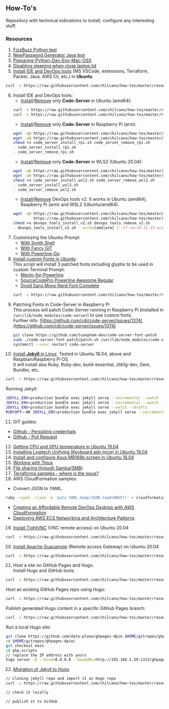 ## How-To's  

Repository with technical indications to install, configure any interesting stuff. 

### Resources

1. [FizzBuzz Python test](resources/fizzbuzz1.py)
2. [NewPassword Generator Java test](resources/NewPasswordGenerator.java)
3. [Preparing-Python-Dev-Env-Mac-OSX](resources/preparing_python_dev_env_mac_osx.md)
4. [Disabling sleeping when close laptop lid](resources/disable_sleeping_when_close_laptop_lid.md)
5. [Install IDE and DevOps tools](resources/devops_tools_install_v1.sh) (MS VSCode, extensions, Terraform, Packer, Java, AWS Cli, etc.) in **Ubuntu**
```sh
curl -s https://raw.githubusercontent.com/chilcano/how-tos/master/resources/devops_tools_install_v1.sh | bash
```  
6. Install IDE and DevOps tools:  
   * [Install](resources/code_server_install.sh)/[Remove](resources/code_server_remove.sh) only **Code-Server** in Ubuntu (amd64):
   ```sh
   curl -s https://raw.githubusercontent.com/chilcano/how-tos/master/resources/code_server_install.sh | bash
   curl -s https://raw.githubusercontent.com/chilcano/how-tos/master/resources/code_server_remove.sh | bash
   ```
   * [Install](resources/code_server_install_rpi.sh)/[Remove](resources/code_server_remove_rpi.sh) only **Code-Server** in Raspberry Pi (arm):
   ```sh
   wget -qN https://raw.githubusercontent.com/chilcano/how-tos/master/resources/code_server_install_rpi.sh
   wget -qN https://raw.githubusercontent.com/chilcano/how-tos/master/resources/code_server_remove_rpi.sh
   chmod +x code_server_install_rpi.sh code_server_remove_rpi.sh
   . code_server_install_rpi.sh
   . code_server_remove_rpi.sh
   ```
   * [Install](resources/code_server_install_wsl2.sh)/[Remove](resources/code_server_remove_wsl2.sh) only **Code-Server** in WLS2 (Ubuntu 20.04):
   ```sh
   wget -qN https://raw.githubusercontent.com/chilcano/how-tos/master/resources/code_server_install_wsl2.sh
   wget -qN https://raw.githubusercontent.com/chilcano/how-tos/master/resources/code_server_remove_wsl2.sh
   chmod +x code_server_install_wsl2.sh code_server_remove_wsl2.sh
   . code_server_install_wsl2.sh
   . code_server_remove_wsl2.sh
   ```
   * [Install](resources/devops_tools_install_v2.sh)/[Remove](resources/devops_tools_remove_v2.sh) DevOps tools v2. It works in Ubuntu (amd64), Raspberry Pi (arm) and WSL2 (Ubuntu/amd64).
   ```sh
   wget -qN https://raw.githubusercontent.com/chilcano/how-tos/master/resources/devops_tools_install_v2.sh \
            https://raw.githubusercontent.com/chilcano/how-tos/master/resources/devops_tools_remove_v2.sh
   chmod +x devops_tools_install_v2.sh devops_tools_remove_v2.sh 
   . devops_tools_install_v2.sh --arch=[amd|arm] [--tf-ver=0.11.15-oci] [--packer-ver=1.5.5]
   ```
7. Customizing the Ubuntu Prompt  
   - [With Synth Shell](resources/custom_prompt_with_synth_shell.md)  
   - [With Fancy GIT](resources/custom_prompt_with_fancy_git.md)  
   - [With Powerline-Go](resources/custom_prompt_with_powerline_go.md)  
8. [Install custom Fonts in Ubuntu](resources/install_fonts_in_ubuntu.sh)  
   This script will install 3 patched fonts including glyphs to be used in custom Terminal Prompt:  
   - [Menlo-for-Powerline](https://github.com/abertsch/Menlo-for-Powerline)
   - [SourceCodePro Powerline Awesome Regular](https://github.com/diogocavilha/fancy-git/blob/master/fonts/SourceCodePro%2BPowerline%2BAwesome%2BRegular.ttf)
   - [Droid Sans Mono Nerd Font Complete](https://github.com/ryanoasis/nerd-fonts/raw/master/patched-fonts/DroidSansMono/complete/Droid%20Sans%20Mono%20Nerd%20Font%20Complete.otf)
   ```sh
   curl -s https://raw.githubusercontent.com/chilcano/how-tos/master/resources/install_fonts_in_ubuntu.sh | bash
   ```  
9. Patching Fonts in Code-Server in Raspberry Pi   
   This process will patch Code-Server running in Raspberry Pi (installed in `/usr/lib/node_modules/code-server`) to use custom fonts.  
   Further info: [https://github.com/cdr/code-server/issues/1374](https://github.com/cdr/code-server/issues/1374)  
   ```sh
   git clone https://github.com/tuanpham-dev/code-server-font-patch
   sudo ./code-server-font-patch/patch.sh /usr/lib/node_modules/code-server
   systemctl --user restart code-server
   ```  
10. [Install **Jekyll** in Linux](resources/jekyll_setting_in_linux.sh). Tested in Ubuntu 18.04, above and Raspbian/Raspberry Pi OS.  
   It will install also Ruby, Ruby-dev, build-essential, zlib1g-dev, Gem, Bundler, etc.  
   ```sh
   curl -s https://raw.githubusercontent.com/chilcano/how-tos/master/resources/jekyll_setting_in_linux.sh | bash
   ```   
   Running Jekyll:   
   ```sh
   JEKYLL_ENV=production bundle exec jekyll serve --incremental --watch
   JEKYLL_ENV=production bundle exec jekyll serve --incremental --watch --host=0.0.0.0
   JEKYLL_ENV=production bundle exec jekyll serve --watch --drafts
   RUBYOPT=-W0 JEKYLL_ENV=production bundle exec jekyll serve --incremental --watch 
   ```
11. GIT guides:
   - [Github - Persisting credentials](resources/git_saving_credentials.md)
   - [Github - Pull Request](resources/git_pull_request_guide.md)
12. [Getting CPU and GPU temperature in Ubuntu 19.04](resources/getting_temperature_cpu_gpu_hd_in_ubuntu.md)
13. [Installing Logitech Unifying (Keyboard adn mice) in Ubuntu 19.04](resources/installing_logitech_unifying_in_ubuntu_19_04.md)
14. [Install and configure Asus MB168b screen in Ubuntu 18.04](resources/install_and_setup_mb168b_in_ubuntu.md)
15. [Working with Tmux](resources/working_with_tmux.md)
16. [File sharing through Samba(SMB)](resources/install_and_config_samba.md)
17. [Terraforms samples - where is the issue?](aws-terraform-where-is-the-issue/) 
18. AWS CloudFormation samples:  
   - Convert JSON to YAML.  
   ```sh
   ruby -ryaml -rjson -e 'puts YAML.dump(JSON.load(ARGF))' < cloudformation_template_example.json > cloudformation_template_example.yaml
   ```
   - [Creating an Affordable Remote DevOps Desktop with AWS CloudFormation](https://github.com/chilcano/affordable-remote-desktop/tree/master/resources/cloudformation)
   - [Deploying AWS ECS Networking and Architecture Patterns](https://github.com/chilcano/cfn-samples/tree/master/ECS/README.md)
19. [Install TightVNC](https://raw.githubusercontent.com/chilcano/how-tos/master/resources/vnc_install.sh) (VNC remote access) on Ubuntu 20.04
   ```sh
   curl -s https://raw.githubusercontent.com/chilcano/how-tos/master/resources/vnc_install.sh | bash 
   ```
20. [Install Apache Guacamole](https://raw.githubusercontent.com/chilcano/how-tos/master/resources/guacamole_install.sh) (Remote access Gateway) on Ubuntu 20.04
   ```sh
   curl -s https://raw.githubusercontent.com/chilcano/how-tos/master/resources/guacamole_install.sh | bash
   ``` 
21. Host a site on GitHub Pages and Hugo.  
   Install Hugo and GitHub tools:    
   ```sh
   curl -s https://raw.githubusercontent.com/chilcano/how-tos/master/resources/hugo_setting_in_linux.sh | bash
   ```   
   Host an existing GitHub Pages repo using Hugo:   
   ```sh
   curl -s https://raw.githubusercontent.com/chilcano/how-tos/master/resources/hugo_dpio_create.sh | bash
   ```  
   Publish generated Hugo content in a specific GitHub Pages branch:   
   ```sh
   curl -s https://raw.githubusercontent.com/chilcano/how-tos/master/resources/hugo_dpio_update.sh | bash
   ```  
   Run a local Hugo site:  
   ```sh
   git clone https://github.com/data-plane/ghpages-dpio $HOME/gitrepos/ghpages-dpio/
   cd $HOME/gitrepos/ghpages-dpio/
   git checkout main
   cd ghp-scripts
   // replace the IP address with yours
   hugo server -D --bind=0.0.0.0 --baseURL=http://192.168.1.59:1313/ghpages-dpio/
   ``` 
22. [Migration of Jekyll to Hugo](resources/migrate_jekyll_to_hugo.md)  
   ```sh
   // Cloning jekyll repo and import it as Hugo repo
   curl -s https://raw.githubusercontent.com/chilcano/how-tos/master/resources/migrate_jekyll_to_hugo.sh | bash
   
   // check it locally
   
   // publish it to GitHub
   
   ``` 
